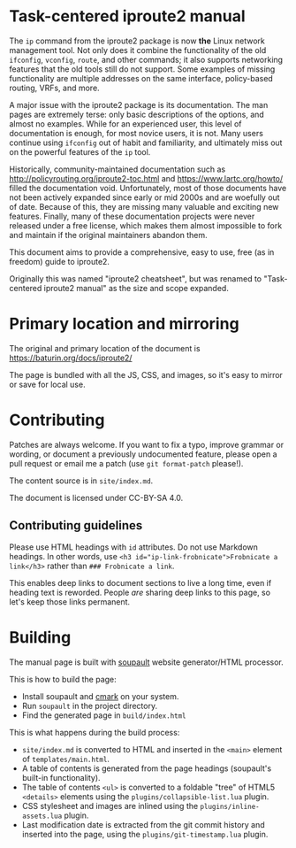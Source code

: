 Task-centered iproute2 manual
=============================

The `ip` command from the iproute2 package is now **the** Linux network management tool. 
Not only does it combine the functionality of the old `ifconfig`, `vconfig`, `route`, 
and other commands; it also supports networking features that the old tools still 
do not support. Some examples of missing functionality are multiple addresses on the 
same interface, policy-based routing, VRFs, and more.

A major issue with the iproute2 package is its documentation. The man pages are extremely terse:
only basic descriptions of the options, and almost no examples.
While for an experienced user, this level of documentation is enough, for most novice users, it is not.
Many users continue using `ifconfig` out of habit and familiarity, 
and ultimately miss out on the powerful features of the `ip` tool. 

Historically, community-maintained documentation such as http://policyrouting.org/iproute2-toc.html 
and https://www.lartc.org/howto/ filled the documentation void. Unfortunately, most of those documents 
have not been actively expanded since early or mid 2000s and are woefully out of date. Because of this,
they are missing many valuable and exciting new features. Finally, many of these documentation projects 
were never released under a free license, which makes them almost impossible to fork and maintain
if the original maintainers abandon them.

This document aims to provide a comprehensive, easy to use, free (as in freedom) guide to iproute2.

Originally this was named "iproute2 cheatsheet", but was renamed to "Task-centered iproute2 manual"
as the size and scope expanded.

# Primary location and mirroring

The original and primary location of the document is https://baturin.org/docs/iproute2/

The page is bundled with all the JS, CSS, and images, so it's easy to mirror or save for local use.

# Contributing

Patches are always welcome. If you want to fix a typo, improve grammar or wording,
or document a previously undocumented feature, please open a pull request or email me
a patch (use `git format-patch` please!).

The content source is in `site/index.md`.

The document is licensed under CC-BY-SA 4.0.

## Contributing guidelines

Please use HTML headings with `id` attributes. Do not use Markdown headings.
In other words, use `<h3 id="ip-link-frobnicate">Frobnicate a link</h3>`
rather than `### Frobnicate a link`.

This enables deep links to document sections to live a long time, even if heading text is reworded.
People _are_ sharing deep links to this page, so let's keep those links permanent.

# Building

The manual page is built with [soupault](https://www.soupault.app) website generator/HTML processor.

This is how to build the page:

* Install soupault and [cmark](https://github.com/commonmark/cmark) on your system.
* Run `soupault` in the project directory.
* Find the generated page in `build/index.html`

This is what happens during the build process:

* `site/index.md` is converted to HTML and inserted in the `<main>` element of `templates/main.html`.
* A table of contents is generated from the page headings (soupault's built-in functionality).
* The table of contents `<ul>` is converted to a foldable "tree" of HTML5 `<details>` elements using the `plugins/collapsible-list.lua` plugin.
* CSS stylesheet and images are inlined using the `plugins/inline-assets.lua` plugin.
* Last modification date is extracted from the git commit history and inserted into the page, using the `plugins/git-timestamp.lua` plugin.
